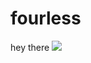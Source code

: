 <p align=center><h1>fourless</h1><p>
hey there
<img src="https://img.shields.io/badge/-The Odin Project-A9792B?style=flat&logo=theodinproject&logoColor=white"/>

